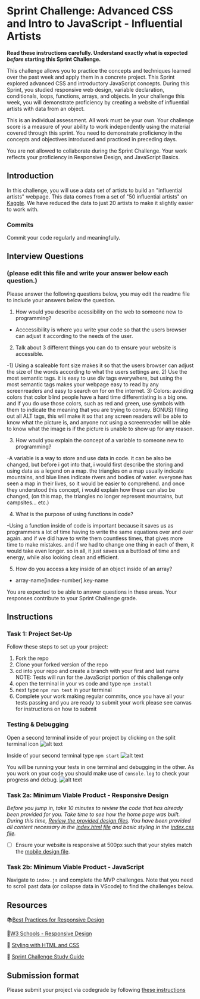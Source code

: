 # Sprint Challenge: Advanced CSS and Intro to JavaScript - Influential Artists

**Read these instructions carefully. Understand exactly what is expected _before_ starting this Sprint Challenge.**

This challenge allows you to practice the concepts and techniques learned over the past week and apply them in a concrete project. This Sprint explored advanced CSS and introductory JavaScript concepts. During this Sprint, you studied responsive web design, variable declaration, conditionals, loops, functions, arrays, and objects. In your challenge this week, you will demonstrate proficiency by creating a website of influential artists with data from an object.

This is an individual assessment. All work must be your own. Your challenge score is a measure of your ability to work independently using the material covered through this sprint. You need to demonstrate proficiency in the concepts and objectives introduced and practiced in preceding days.

You are not allowed to collaborate during the Sprint Challenge. Your work reflects your proficiency in Responsive Design, and JavaScript Basics.


## Introduction

In this challenge, you will use a data set of artists to build an "influential artists" webpage. This data comes from a set of "50 influential artists" on [Kaggle](https://www.kaggle.com/ikarus777/best-artworks-of-all-time). We have reduced the data to just 20 artists to make it slightly easier to work with.

### Commits

Commit your code regularly and meaningfully. 

## Interview Questions
### (please edit this file and write your answer below each question.)

Please answer the following questions below, you may edit the readme file to include your answers below the question.

1. How would you describe acessibility on the web to someone new to programming?

- Acccessibility is where you write your code so that the users browser can adjust it according to the needs of the user.

2. Talk about 3 different things you can do to ensure your website is accessible. 

-1) Using a scaleable font size makes it so that the users browser can adjust the size of the words according to what the users settings are.
2) Use the most semantic tags. it is easy to use div tags everywhere, but using the most semantic tags makes your webpage easy to read by any screenreaders and easy to search on for on the internet.
3) Colors: avoiding colors that color blind people have a hard time differentiating is a big one. and if you do use those colors, such as red and green, use symbols with them to indicate the meaning that you are trying to convey.
BONUS) filling out all ALT tags, this will make it so that any screen readers will be able to know what the picture is, and anyone not using a screenreader will be able to know what the image is if the picture is unable to show up for any reason.

3. How would you explain the concept of a variable to someone new to programming?

-A variable is a way to store and use data in code. it can be also be changed, but before i got into that, i would first describe the storing and using data as a legend on a map. the triangles on a map usually indicate mountains, and blue lines indicate rivers and bodies of water. everyone has seen a map in their lives, so it would be easier to comprehend. and once they understood this concept, i would explain how these can also be changed, (on this map, the triangles no longer represent mountains, but campsites... etc.)  

4. What is the purpose of using functions in code?

-Using a function inside of code is important because it saves us as programmers a lot of time having to write the same equations over and over again. and if we did have to write them countless times, that gives more time to make mistakes. and if we had to change one thing in each of them, it would take even longer. so in all, it just saves us a buttload of time and energy, while also looking clean and efficient.

5. How do you access a key inside of an object inside of an array?

- array-name[index-number].key-name

You are expected to be able to answer questions in these areas. Your responses contribute to your Sprint Challenge grade. 

## Instructions

### Task 1: Project Set-Up

Follow these steps to set up your project:

1. Fork the repo
2. Clone your forked version of the repo
3. cd into your repo and create a branch with your first and last name
NOTE: Tests will run for the JavaScript portion of this challenge only
4. open the terminal in your vs code and type `npm install`
5. next type `npm run test` in your terminal
6. Complete your work making regular commits, once you have all your tests passing and you are ready to submit your work please see canvas for instructions on how to submit

### Testing & Debugging

Open a second terminal inside of your project by clicking on the split terminal icon
![alt text](assets/split_terminal.png "Split Terminal")

Inside of your second terminal type `npm start` 
![alt text](assets/npm_start.png "type npm start")

You will be running your tests in one terminal and debugging in the other. As you work on your code you should make use of `console.log` to check your progress and debug.
![alt text](assets/tests_debug_terminal_final.png "your terminal should look like this")

### Task 2a:  Minimum Viable Product - Responsive Design

*Before you jump in, take 10 minutes to review the code that has already been provided for you. Take time to see how the home page was built. During this time, [Review the provided design files](design/). You have been provided all content necessary in the [index.html file](index.html) and basic styling in the [index.css file](css/index.css).*

* [ ] Ensure your website is responsive at 500px such that your styles match the [mobile design file](design/Mobile.png).

### Task 2b: Minimum Viable Product - JavaScript

Navigate to `index.js` and complete the MVP challenges. Note that you need to scroll past data (or collapse data in VScode) to find the challenges below.



## Resources

📚[Best Practices for Responsive Design](https://www.browserstack.com/guide/responsive-design-breakpoints)

🤝[W3 Schools - Responsive Design](https://www.w3schools.com/html/html_responsive.asp)

👀 [Styling with HTML and CSS](https://www.w3schools.com/html/html_css.asp)

🦄 [Sprint Challenge Study Guide](https://www.notion.so/lambdaschool/Unit-1-Sprint-2-Study-Guide-16f656025c8744458addb068e6348101)


## Submission format

Please submit your project via codegrade by following [these instructions](https://www.notion.so/lambdaschool/Submitting-an-assignment-via-Code-Grade-A-Step-by-Step-Walkthrough-07bd65f5f8364e709ecb5064735ce374)


